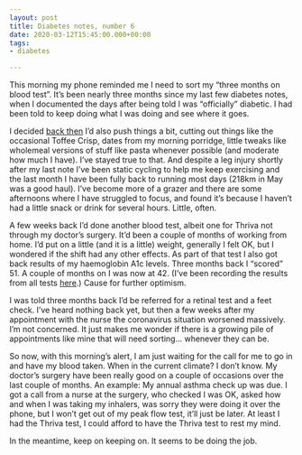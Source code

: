 ```yaml
---
layout: post
title: Diabetes notes, number 6
date: 2020-03-12T15:45:00.000+00:00
tags:
- diabetes

---
```

This morning my phone reminded me I need to sort my “three months on blood test”. It’s been nearly three months since my last few diabetes notes, when I documented the days after being told I was “officially” diabetic. I had been told to keep doing what I was doing and see where it goes.

I decided [back then](https://www.ermlikeyeah.com/diabetes-notes-number-5/) I’d also push things a bit, cutting out things like the occasional Toffee Crisp, dates from my morning porridge, little tweaks like wholemeal versions of stuff like pasta whenever possible (and moderate how much I have). I’ve stayed true to that. And despite a leg injury shortly after my last note I’ve been static cycling to help me keep exercising and the last month I have been fully back to running most days (218km in May was a good haul). I’ve become more of a grazer and there are some afternoons where I have struggled to focus, and found it’s because I haven’t had a little snack or drink for several hours. Little, often.

A few weeks back I’d done another blood test, albeit one for Thriva not through my doctor’s surgery. It’d been a couple of months of working from home. I’d put on a little (and it is a little) weight, generally I felt OK, but I wondered if the shift had any other effects. As part of that test I also got back results of my haemoglobin A1c levels. Three months back I “scored” 51. A couple of months on I was now at 42. (I’ve been recording the results from all tests [here](https://www.icloud.com/numbers/02wb223nySZ6XmUED4XcJQWzw#blood).) Cause for further optimism.

I was told three months back I’d be referred for a retinal test and a feet check. I’ve heard nothing back yet, but then a few weeks after my appointment with the nurse the coronavirus situation worsened massively. I’m not concerned. It just makes me wonder if there is a growing pile of appointments like mine that will need sorting... whenever they can be.

So now, with this morning’s alert, I am just waiting for the call for me to go in and have my blood taken. When in the current climate? I don’t know. My doctor’s surgery have been really good on a couple of occasions over the last couple of months. An example: My annual asthma check up was due. I got a call from a nurse at the surgery, who checked I was OK, asked how and when I was taking my inhalers, was sorry they were doing it over the phone, but I won’t get out of my peak flow test, it’ll just be later. At least I had the Thriva test, I could afford to have the Thriva test to rest my mind.

In the meantime, keep on keeping on. It seems to be doing the job.